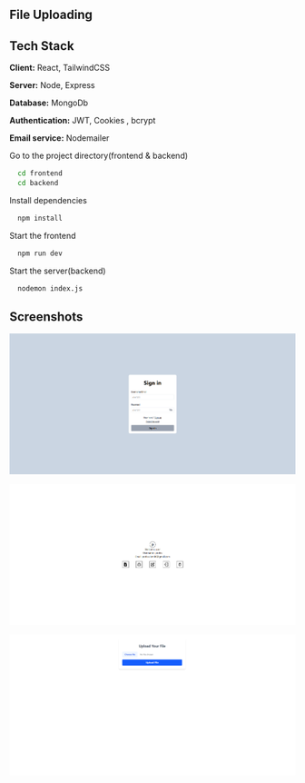 ## File Uploading



## Tech Stack

**Client:** React, TailwindCSS

**Server:** Node, Express

**Database:** MongoDb

**Authentication:** JWT, Cookies , bcrypt

**Email service:** Nodemailer


Go to the project directory(frontend & backend)

```bash
  cd frontend
  cd backend
```

Install dependencies

```bash
  npm install
```

Start the frontend

```bash
  npm run dev
```

Start the server(backend)

```bash
  nodemon index.js
```

## Screenshots

![image_alt](https://github.com/Profes-alom/FileUploading/blob/main/Screenshot%202025-02-25%20210533.png?raw=true
)

![image_alt](https://github.com/Profes-alom/FileUploading/blob/main/Screenshot%202025-02-25%20210616.png?raw=true)

![image_alt](https://github.com/Profes-alom/FileUploading/blob/main/Screenshot%202025-02-25%20210648.png?raw=true)



